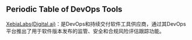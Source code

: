 ## Periodic Table of DevOps Tools

[XebiaLabs(Digital.ai)](https://digital.ai/periodic-table-of-devops-tools#rd)：是DevOps和持续交付软件工具供应商，通过其DevOps平台推出了用于软件版本发布的监管、安全和合规风险评估跟踪功能。



